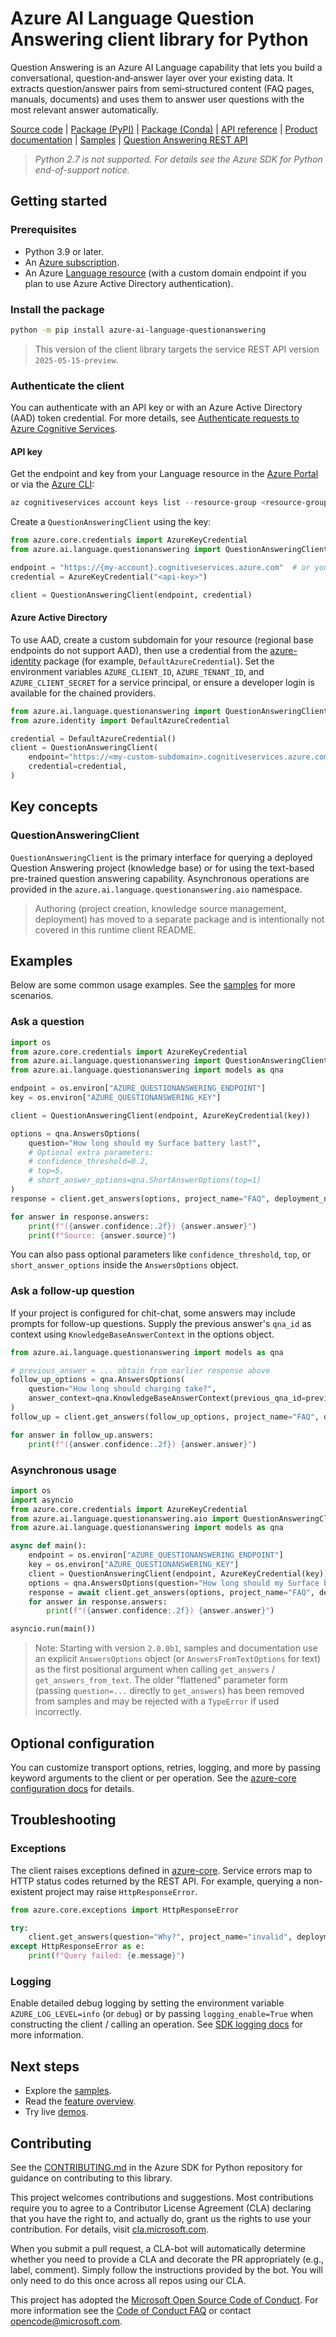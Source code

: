 # Azure AI Language Question Answering client library for Python

Question Answering is an Azure AI Language capability that lets you build a conversational, question‑and‑answer layer over your existing data. It extracts question/answer pairs from semi‑structured content (FAQ pages, manuals, documents) and uses them to answer user questions with the most relevant answer automatically.

[Source code][questionanswering_client_src]
| [Package (PyPI)][questionanswering_pypi_package]
| [Package (Conda)](https://anaconda.org/microsoft/azure-ai-language-questionanswering/)
| [API reference][questionanswering_refdocs]
| [Product documentation][questionanswering_docs]
| [Samples][questionanswering_samples]
| [Question Answering REST API][questionanswering_rest_docs]

> _Python 2.7 is not supported. For details see the Azure SDK for Python end-of-support notice._

## Getting started

### Prerequisites

* Python 3.9 or later.
* An [Azure subscription][azure_subscription].
* An Azure [Language resource][language_service] (with a custom domain endpoint if you plan to use Azure Active Directory authentication).

### Install the package

```bash
python -m pip install azure-ai-language-questionanswering
```

> This version of the client library targets the service REST API version `2025-05-15-preview`.

### Authenticate the client

You can authenticate with an API key or with an Azure Active Directory (AAD) token credential. For more details, see [Authenticate requests to Azure Cognitive Services][cognitive_auth].

#### API key

Get the endpoint and key from your Language resource in the [Azure Portal][azure_portal] or via the [Azure CLI][azure_cli]:

```powershell
az cognitiveservices account keys list --resource-group <resource-group-name> --name <resource-name>
```

Create a `QuestionAnsweringClient` using the key:

```python
from azure.core.credentials import AzureKeyCredential
from azure.ai.language.questionanswering import QuestionAnsweringClient

endpoint = "https://{my-account}.cognitiveservices.azure.com"  # or your regional endpoint
credential = AzureKeyCredential("<api-key>")

client = QuestionAnsweringClient(endpoint, credential)
```

#### Azure Active Directory

To use AAD, create a custom subdomain for your resource (regional base endpoints do not support AAD), then use a credential from the [azure-identity][azure_identity_credentials] package (for example, `DefaultAzureCredential`). Set the environment variables `AZURE_CLIENT_ID`, `AZURE_TENANT_ID`, and `AZURE_CLIENT_SECRET` for a service principal, or ensure a developer login is available for the chained providers.

```python
from azure.ai.language.questionanswering import QuestionAnsweringClient
from azure.identity import DefaultAzureCredential

credential = DefaultAzureCredential()
client = QuestionAnsweringClient(
	endpoint="https://<my-custom-subdomain>.cognitiveservices.azure.com/",
	credential=credential,
)
```

## Key concepts

### QuestionAnsweringClient

`QuestionAnsweringClient` is the primary interface for querying a deployed Question Answering project (knowledge base) or for using the text-based pre-trained question answering capability. Asynchronous operations are provided in the `azure.ai.language.questionanswering.aio` namespace.

> Authoring (project creation, knowledge source management, deployment) has moved to a separate package and is intentionally not covered in this runtime client README.

## Examples

Below are some common usage examples. See the [samples][questionanswering_samples] for more scenarios.

### Ask a question

```python
import os
from azure.core.credentials import AzureKeyCredential
from azure.ai.language.questionanswering import QuestionAnsweringClient
from azure.ai.language.questionanswering import models as qna

endpoint = os.environ["AZURE_QUESTIONANSWERING_ENDPOINT"]
key = os.environ["AZURE_QUESTIONANSWERING_KEY"]

client = QuestionAnsweringClient(endpoint, AzureKeyCredential(key))

options = qna.AnswersOptions(
    question="How long should my Surface battery last?",
    # Optional extra parameters:
    # confidence_threshold=0.2,
    # top=5,
    # short_answer_options=qna.ShortAnswerOptions(top=1)
)
response = client.get_answers(options, project_name="FAQ", deployment_name="production")

for answer in response.answers:
    print(f"({answer.confidence:.2f}) {answer.answer}")
    print(f"Source: {answer.source}")
```

You can also pass optional parameters like `confidence_threshold`, `top`, or `short_answer_options` inside the `AnswersOptions` object.

### Ask a follow-up question

If your project is configured for chit-chat, some answers may include prompts for follow-up questions. Supply the previous answer's `qna_id` as context using `KnowledgeBaseAnswerContext` in the options object.

```python
from azure.ai.language.questionanswering import models as qna

# previous_answer = ... obtain from earlier response above
follow_up_options = qna.AnswersOptions(
    question="How long should charging take?",
    answer_context=qna.KnowledgeBaseAnswerContext(previous_qna_id=previous_answer.qna_id),
)
follow_up = client.get_answers(follow_up_options, project_name="FAQ", deployment_name="production")

for answer in follow_up.answers:
    print(f"({answer.confidence:.2f}) {answer.answer}")
```

### Asynchronous usage

```python
import os
import asyncio
from azure.core.credentials import AzureKeyCredential
from azure.ai.language.questionanswering.aio import QuestionAnsweringClient
from azure.ai.language.questionanswering import models as qna

async def main():
    endpoint = os.environ["AZURE_QUESTIONANSWERING_ENDPOINT"]
    key = os.environ["AZURE_QUESTIONANSWERING_KEY"]
    client = QuestionAnsweringClient(endpoint, AzureKeyCredential(key))
    options = qna.AnswersOptions(question="How long should my Surface battery last?")
    response = await client.get_answers(options, project_name="FAQ", deployment_name="production")
    for answer in response.answers:
        print(f"({answer.confidence:.2f}) {answer.answer}")

asyncio.run(main())
```

> Note: Starting with version `2.0.0b1`, samples and documentation use an explicit `AnswersOptions` object (or `AnswersFromTextOptions` for text) as the first positional argument when calling `get_answers` / `get_answers_from_text`. The older "flattened" parameter form (passing `question=...` directly to `get_answers`) has been removed from samples and may be rejected with a `TypeError` if used incorrectly.

## Optional configuration

You can customize transport options, retries, logging, and more by passing keyword arguments to the client or per operation. See the [azure-core configuration docs][azure_core_ref_docs] for details.

## Troubleshooting

### Exceptions

The client raises exceptions defined in [azure-core][azure_core_readme]. Service errors map to HTTP status codes returned by the REST API. For example, querying a non-existent project may raise `HttpResponseError`.

```python
from azure.core.exceptions import HttpResponseError

try:
	client.get_answers(question="Why?", project_name="invalid", deployment_name="production")
except HttpResponseError as e:
	print(f"Query failed: {e.message}")
```

### Logging

Enable detailed debug logging by setting the environment variable `AZURE_LOG_LEVEL=info` (or `debug`) or by passing `logging_enable=True` when constructing the client / calling an operation. See [SDK logging docs][sdk_logging_docs] for more information.

## Next steps

* Explore the [samples][questionanswering_samples].
* Read the [feature overview][questionanswering_docs_features].
* Try live [demos][questionanswering_docs_demos].

## Contributing

See the [CONTRIBUTING.md][contributing] in the Azure SDK for Python repository for guidance on contributing to this library.

This project welcomes contributions and suggestions. Most contributions require you to agree to a Contributor License Agreement (CLA) declaring that you have the right to, and actually do, grant us the rights to use your contribution. For details, visit [cla.microsoft.com][cla].

When you submit a pull request, a CLA-bot will automatically determine whether you need to provide a CLA and decorate the PR appropriately (e.g., label, comment). Simply follow the instructions provided by the bot. You will only need to do this once across all repos using our CLA.

This project has adopted the [Microsoft Open Source Code of Conduct][code_of_conduct]. For more information see the [Code of Conduct FAQ][coc_faq] or contact [opencode@microsoft.com][coc_contact].

<!-- LINKS -->
[azure_cli]: https://learn.microsoft.com/cli/azure/
[azure_portal]: https://portal.azure.com/
[azure_subscription]: https://azure.microsoft.com/free/
[language_service]: https://ms.portal.azure.com/#create/Microsoft.CognitiveServicesTextAnalytics
[cla]: https://cla.microsoft.com
[coc_contact]: mailto:opencode@microsoft.com
[coc_faq]: https://opensource.microsoft.com/codeofconduct/faq/
[code_of_conduct]: https://opensource.microsoft.com/codeofconduct/
[cognitive_auth]: https://learn.microsoft.com/azure/cognitive-services/authentication/
[contributing]: https://github.com/Azure/azure-sdk-for-python/blob/main/CONTRIBUTING.md
[python_logging]: https://docs.python.org/3/library/logging.html
[sdk_logging_docs]: https://learn.microsoft.com/azure/developer/python/azure-sdk-logging
[azure_core_ref_docs]: https://azuresdkdocs.z19.web.core.windows.net/python/azure-core/latest/azure.core.html
[azure_core_readme]: https://github.com/Azure/azure-sdk-for-python/blob/main/sdk/core/azure-core/README.md
[questionanswering_client_src]: https://github.com/Azure/azure-sdk-for-python/tree/main/sdk/cognitivelanguage/azure-ai-language-questionanswering/
[questionanswering_docs]: https://learn.microsoft.com/azure/ai-services/language-service/question-answering/overview
[questionanswering_docs_demos]: https://learn.microsoft.com/azure/ai-services/language-service/question-answering/quickstart/sdk
[questionanswering_docs_features]: https://learn.microsoft.com/azure/ai-services/language-service/question-answering/overview#key-capabilities
[questionanswering_pypi_package]: https://pypi.org/project/azure-ai-language-questionanswering/
[questionanswering_refdocs]: https://azuresdkdocs.z19.web.core.windows.net/python/azure-ai-language-questionanswering/latest/azure.ai.language.questionanswering.html
[questionanswering_samples]: https://github.com/Azure/azure-sdk-for-python/tree/main/sdk/cognitivelanguage/azure-ai-language-questionanswering/samples/README.md
[azure_identity_credentials]: https://github.com/Azure/azure-sdk-for-python/tree/main/sdk/identity/azure-identity#credentials
[default_azure_credential]: https://github.com/Azure/azure-sdk-for-python/tree/main/sdk/identity/azure-identity#defaultazurecredential
[questionanswering_rest_docs]: https://learn.microsoft.com/rest/api/language/question-answering?view=rest-language-2025-05-15-preview
